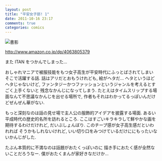 ```yaml
---
layout: post
title: "平安女子部! 1"
date: 2011-10-16 23:17
comments: true
categories: comics
---
```


![書影](http://ecx.images-amazon.com/images/P/4063805379.01._SCLZZZZZZZ_.jpg)

http://www.amazon.co.jp/dp/4063805379

また ITAN をつかんでしまった...

おしゃれマニアで被服技能をもつ女子高生が平安時代にふっとばされてしまい
そこで活躍する話. 話はアリだとおもうけれども, 絵がヘタだ...
ヘタというほどヘタじゃないけど,
ファンタジーかつファッションというジャンルを考えるとすごく上手くないと
残念なかんじになってしまう. 
たとえはタイムスリップする場面なんて不思議なかんじを出せる場所で, 
作者もそれはわかってるっぽいんだけどぜんぜん華がない. 

もっと深刻なのは話の見せ場で主人公の服飾的アイデアを披露する場面. 
あるい平成時代の歴史的名所を訪れるところ. 
ここはすごいキラキラして鮮やかな画を期待するわけだけれど, 
だいぶしょんぼり. このチープ感が女子高生感だといわれれば
そうかもしれないけれど, いい切り口をみつけているだけににもったいないかんじがした.

たぶん本質的に不満なのは話題がおたくっぽいのに
描き手におたく感が全然ないことだろうなー. 
僕がおたくまんが家好きなだけか...
